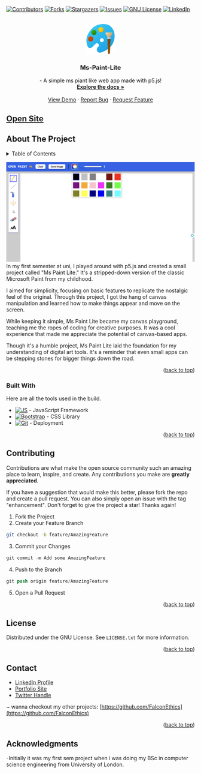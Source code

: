 <a name="readme-top"></a>
[![Contributors][contributors-shield]][contributors-url]
[![Forks][forks-shield]][forks-url]
[![Stargazers][stars-shield]][stars-url]
[![Issues][issues-shield]][issues-url]
[![GNU License][license-shield]][license-url]
[![LinkedIn][linkedin-shield]][linkedin-url]


<!-- PROJECT LOGO -->
<br />
<div align="center">
  <a href="https://github.com/FalconEthics/Ms-Paint-Lite">
    <img src="./logo.png" alt="Logo" width="80" height="80">
  </a>

<h3 align="center">Ms-Paint-Lite</h3>

  <p align="center">
    - A simple ms piant like web app made with p5.js!
    <br />
    <a href="https://github.com/FalconEthics/Ms-Paint-Lite"><strong>Explore the docs »</strong></a>
    <br />
    <br />
    <a href="https://Ms-Paint-Lite-falconethics.vercel.app/">View Demo</a>
    ·
    <a href="https://github.com/FalconEthics/Ms-Paint-Lite/issues">Report Bug</a>
    ·
    <a href="https://github.com/FalconEthics/Ms-Paint-Lite/issues">Request Feature</a>
  </p>
</div>

## <a href="https://Ms-Paint-Lite-falconethics.vercel.app/">Open Site</a>

<!-- ABOUT THE PROJECT -->

## About The Project

<details>
  <summary>Table of Contents</summary>
  <ol>
    <li>
      <a href="#about-the-project">About The Project</a>
      <ul>
        <li><a href="#built-with">Built With</a></li>
      </ul>
    </li>
    <li><a href="#contributing">Contributing</a></li>
    <li><a href="#license">License</a></li>
    <li><a href="#contact">Contact</a></li>
    <li><a href="#acknowledgments">Acknowledgments</a></li>
  </ol>
</details>

[![Product Name Screen Shot][product-screenshot]](https://Ms-Paint-Lite-falconethics.vercel.app/)
In my first semester at uni, I played around with p5.js and created a small project called "Ms Paint Lite." It's a stripped-down version of the classic Microsoft Paint from my childhood.

I aimed for simplicity, focusing on basic features to replicate the nostalgic feel of the original. Through this project, I got the hang of canvas manipulation and learned how to make things appear and move on the screen.

While keeping it simple, Ms Paint Lite became my canvas playground, teaching me the ropes of coding for creative purposes. It was a cool experience that made me appreciate the potential of canvas-based apps.

Though it's a humble project, Ms Paint Lite laid the foundation for my understanding of digital art tools. It's a reminder that even small apps can be stepping stones for bigger things down the road.


<p align="right">(<a href="#readme-top">back to top</a>)</p>

### Built With

Here are all the tools used in the build.

* [![JS][Es6.com]][Es6-url] - JavaScript Framework
* [![Bootstrap][Bootstrap.com]][Bootstrap-url] - CSS Library
* [![Git][Git.com]][Git-url] - Deployment

<p align="right">(<a href="#readme-top">back to top</a>)</p>


## Contributing

Contributions are what make the open source community such an amazing place to learn, inspire, and create. Any
contributions you make are **greatly appreciated**.

If you have a suggestion that would make this better, please fork the repo and create a pull request. You can also
simply open an issue with the tag "enhancement".
Don't forget to give the project a star! Thanks again!

1. Fork the Project
2. Create your Feature Branch

 ```sh
git checkout -b feature/AmazingFeature
```

3. Commit your Changes

```s
git commit -m Add some AmazingFeature
```

4. Push to the Branch

```s
git push origin feature/AmazingFeature
```

5. Open a Pull Request

<p align="right">(<a href="#readme-top">back to top</a>)</p>



<!-- LICENSE -->

## License

Distributed under the GNU License. See `LICENSE.txt` for more information.

<p align="right">(<a href="#readme-top">back to top</a>)</p>



<!-- CONTACT -->

## Contact


<ul>
<li><a href="https://www.linkedin.com/in/soumik-das-profile/"> LinkedIn Profile</a></li>
<li><a href="https://mrsoumikdas.com"> Portfolio Site</a></li>
<li><a href="https://twitter.com/Mr_Soumik_Das"> Twitter Handle</a></li>
</ul>

~ wanna checkout my other projects: [https://github.com/FalconEthics](https://github.com/FalconEthics)

<p align="right">(<a href="#readme-top">back to top</a>)</p>

## Acknowledgments

-Initially it was my first sem project when i was doing my BSc in computer science engineering from University of
London.

<!-- MARKDOWN LINKS & IMAGES -->
<!-- https://www.markdownguide.org/basic-syntax/#reference-style-links -->

[contributors-shield]: https://img.shields.io/github/contributors/FalconEthics/Ms-Paint-Lite.svg?style=for-the-badge

[contributors-url]: https://github.com/FalconEthics/Ms-Paint-Lite/graphs/contributors

[forks-shield]: https://img.shields.io/github/forks/FalconEthics/Ms-Paint-Lite.svg?style=for-the-badge

[forks-url]: https://github.com/FalconEthics/Ms-Paint-Lite/network/members

[stars-shield]: https://img.shields.io/github/stars/FalconEthics/Ms-Paint-Lite.svg?style=for-the-badge

[stars-url]: https://github.com/FalconEthics/Ms-Paint-Lite/stargazers

[issues-shield]: https://img.shields.io/github/issues/FalconEthics/Ms-Paint-Lite.svg?style=for-the-badge

[issues-url]: https://github.com/FalconEthics/Ms-Paint-Lite/issues

[license-shield]: https://img.shields.io/github/license/FalconEthics/Ms-Paint-Lite.svg?style=for-the-badge

[license-url]: https://github.com/FalconEthics/Ms-Paint-Lite/blob/main/LICENSE

[linkedin-shield]: https://img.shields.io/badge/-LinkedIn-black.svg?style=for-the-badge&logo=linkedin&colorB=555

[linkedin-url]: https://www.linkedin.com/in/soumik-das-profile/

[product-screenshot]: https://raw.githubusercontent.com/FalconEthics/Ms-Paint-Lite/main/screenshot.png

[Bootstrap.com]: https://img.shields.io/badge/tailwind-563D7C?style=for-the-badge&logo=tailwindcss&logoColor=white

[Bootstrap-url]: https://tailwindcss.com/

[Es6.com]: https://img.shields.io/badge/P5.js-7BDCB5?style=for-the-badge&logo=p5.js&logoColor=white

[Es6-url]: https://p5js.org/

[Git.com]: https://img.shields.io/badge/vercel-FF6900?style=for-the-badge&logo=vercel&logoColor=white

[Git-url]: https://vercel.com/
